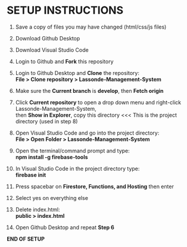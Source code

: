 # SETUP INSTRUCTIONS

1) Save a copy of files you may have changed (html/css/js files)

2) Download Github Desktop

3) Download Visual Studio Code

4) Login to Github and **Fork** this repository

5) Login to Github Desktop and **Clone** the repository:<br>
**File > Clone repository > Lassonde-Management-System**
      
6) Make sure the **Current branch** is **develop**, then **Fetch origin**

7) Click **Current repository** to open a drop down menu and right-click Lassonde-Management-System,<br>
then **Show in Explorer**, copy this directory <<< This is the project directory (used in step 8)

8) Open Visual Studio Code and go into the project directory:<br>
**File > Open Folder > Lassonde-Management-System**

9) Open the terminal/command prompt and type:<br>
**npm install -g firebase-tools**

10) In Visual Studio Code in the project directory type:<br>
**firebase init**

11) Press spacebar on **Firestore, Functions, and Hosting** then enter

12) Select yes on everything else

13) Delete index.html:<br>
**public > index.html**

14) Open Github Desktop and repeat **Step 6**

**END OF SETUP**
